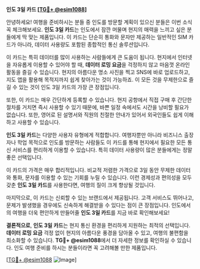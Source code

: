 **인도 3일 카드 [[TG💪+ @esim1088](https://t.me/s/esim1088)]**

안녕하세요! 여행을 준비하시는 분들 중 인도를 방문할 계획이 있으신 분들은 이번 소식 꼭 체크해보세요. **인도 3일 카드**는 인도에서 잠깐 머물며 현지의 매력을 느끼고 싶은 분들에게 딱 맞는 제품입니다. 이 카드는 단순히 통화와 문자만 제공하는 일반적인 SIM 카드가 아니라, 데이터 사용량도 포함된 종합적인 통신 솔루션입니다.

이 카드는 특히 데이터를 많이 사용하는 사람들에게 큰 도움이 됩니다. 현지에서 인터넷을 자유롭게 이용할 수 있어야 할 때, **데이터 로밍 요금**을 걱정하지 않고 마음껏 온라인 활동을 즐길 수 있습니다. 현지의 아름다운 명소 사진을 찍고 SNS에 바로 업로드하고, 지도 앱을 활용해 목적지까지 쉽게 찾아가는 것이 가능하죠. 이 모든 것을 무제한으로 즐길 수 있는 것이 인도 3일 카드의 가장 큰 장점입니다.

또한, 이 카드는 매우 간단하게 등록할 수 있습니다. 현지 공항에서 직접 구매 후 간단한 절차를 거치면 즉시 사용할 수 있기 때문에, 바쁜 일정 속에서도 시간을 낭비할 필요가 없습니다. 또한, 영어로 된 설명서와 직원의 친절한 안내가 있어서 외국인들도 쉽게 이해하고 사용할 수 있습니다.

**인도 3일 카드**는 다양한 사용자 유형에게 적합합니다. 여행자뿐만 아니라 비즈니스 출장자나 학업 목적으로 인도를 방문하는 사람들도 이 카드를 통해 현지에서 필요한 모든 통신 서비스를 편리하게 이용할 수 있습니다. 특히 데이터 사용량이 많은 분들에게는 정말 좋은 선택입니다.

이 카드의 가격은 매우 합리적입니다. 비교적 저렴한 가격으로 3일 동안 무제한 데이터와 통화, 문자를 이용할 수 있는 기회를 누릴 수 있습니다. 이런 경제성과 편의성을 모두 갖춘 **인도 3일 카드**를 사용한다면, 여행의 질이 크게 향상될 것입니다.

마지막으로, 이 카드는 신뢰할 수 있는 브랜드에서 제공됩니다. 고객 서비스도 뛰어나고, 문제가 발생했을 경우에도 신속하게 해결받을 수 있다는 점이 큰 장점입니다. 인도에서의 여행을 더욱 편안하게 만들어줄 **인도 3일 카드**를 지금 바로 확인해보세요!

**결론적으로**, **인도 3일 카드**는 현지 통신 환경을 편리하게 지원하는 최적의 선택입니다. **데이터 로밍 요금** 걱정 없이 현지의 아름다운 풍경을 담아올 수 있고, 여행의 불편함을 최소화할 수 있습니다. **TG💪+ @esim1088**에서 더 자세한 정보를 확인하실 수 있습니다. 인도 여행 준비를 하시는 분들이라면 꼭 고려해볼 만한 제품입니다.

[[TG💪+ @esim1088](https://t.me/s/esim1088) ![Image](https://i.postimg.cc/Y0z9fWf4/image.png)]